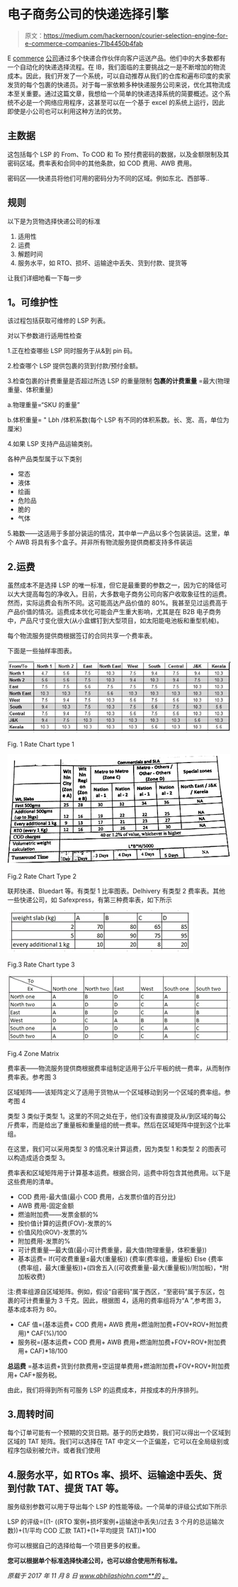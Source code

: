 # 电子商务公司的快递选择引擎

> 原文：<https://medium.com/hackernoon/courier-selection-engine-for-e-commerce-companies-71b4450b4fab>

E [commerce](https://hackernoon.com/tagged/commerce) [公司](https://hackernoon.com/tagged/companies)通过多个快递合作伙伴向客户运送产品。他们中的大多数都有一个自动化的快递选择流程。在 IB，我们面临的主要挑战之一是不断增加的物流成本。因此，我们开发了一个系统，可以自动推荐从我们的仓库和遍布印度的卖家发货的每个包裹的快递员。对于每一家依赖多种快递服务公司来说，优化其物流成本至关重要。通过这篇文章，我想给一个简单的快递选择系统的简要概述。这个系统不必是一个网络应用程序，这甚至可以在一个基于 excel 的系统上运行，因此即使是小公司也可以利用这种方法的优势。

## **主数据**

这包括每个 LSP 的 From、To COD 和 To 预付费密码的数据，以及金额限制及其密码区域。费率表和合同中的其他条款，如 COD 费用、AWB 费用。

密码区——快递员将他们可用的密码分为不同的区域。例如东北、西部等..

## 规则

以下是为货物选择快递公司的标准

1.  适用性
2.  运费
3.  解题时间
4.  服务水平，如 RTO、损坏、运输途中丢失、货到付款、提货等

让我们详细地看一下每一步

## **1。可维护性**

该过程包括获取可维修的 LSP 列表。

对以下参数进行适用性检查

1.正在检查哪些 LSP 同时服务于从&到 pin 码。

2.检查哪个 LSP 提供包裹的货到付款/预付金额。

3.检查包裹的计费重量是否超过所选 LSP 的重量限制
**包裹的计费重量** =最大(物理重量、体积重量)

a.物理重量=“SKU 的重量”

b.体积重量= " L*b*h /体积系数(每个 LSP 有不同的体积系数。长、宽、高，单位为厘米)

4.如果 LSP 支持产品运输类别。

各种产品类型属于以下类别

*   常态
*   液体
*   绘画
*   危险品
*   脆的
*   气体

5.箱数——这适用于多部分装运的情况，其中单一产品以多个包装装运。这里，单个 AWB 将具有多个盒子。并非所有物流服务提供商都支持多件装运

## 2.运费

虽然成本不是选择 LSP 的唯一标准，但它是最重要的参数之一，因为它的降低可以大大提高每包的净收入。目前，大多数电子商务公司向客户收取象征性的运费。然而，实际运费会有所不同。这可能高达产品价值的 80%。我甚至见过运费高于产品价值的情况。运费成本优化可能会产生重大影响，尤其是在 B2B 电子商务中，产品尺寸变化很大(从小盒螺钉到大型项目，如太阳能电池板和重型机械)。

每个物流服务提供商根据签订的合同共享一个费率表。

下面是一些抽样率图表。

![](img/74ea76214486d49e985f56fabda6ad93.png)

Fig. 1 Rate Chart type 1

![](img/2074aa8b91127089f985ce37c0ba72e1.png)

Fig.2 Rate Chart Type 2

联邦快递、Bluedart 等。有类型 1 比率图表。Delhivery 有类型 2 费率表。其他一些快递公司，如 Safexpress，有第三种费率表，如下所示

![](img/b7a13ed01e40f74e48314903d61e475e.png)

Fig.3 Rate Chart type 3

![](img/6b18d29ea827de4fadc3da219d1f5c8a.png)

Fig.4 Zone Matrix

费率表——物流服务提供商根据费率组制定适用于公斤平板的统一费率，从而制作费率表。参考图 3

区域矩阵——该矩阵定义了适用于货物从一个区域移动到另一个区域的费率组。参考图 4

类型 3 类似于类型 1。这里的不同之处在于，他们没有直接提及从/到区域的每公斤费率，而是给出了重量板和重量组的统一费率。然后在区域矩阵中提到这个比率组。

在这里，我们可以采用类型 3 的情况来计算运费，因为类型 1 和类型 2 的图表可以构造成适合类型 3。

费率表和区域矩阵用于计算基本运费。根据合同，运费中将包含其他费用。以下是这些费用的清单。

*   COD 费用-最大值(最小 COD 费用，占发票价值的百分比)
*   AWB 费用-固定金额
*   燃油附加费——发票金额的%
*   按价值计算的运费(FOV)-发票的%
*   价值风险(ROV)-发票的%
*   附加费用-发票的%
*   可计费重量—最大值(最小可计费重量，最大值(物理重量，体积重量))
*   基本运费= If(可收费重量≤最大(重量板))
    {费率(费率组，重量板)
    Else
    {费率(费率组，最大(重量板))+(四舍五入((可收费重量-最大(重量板))/附加板)，*附加板收费}

注:费率组源自区域矩阵。例如，假设“自密码”属于西区，“至密码”属于东区，包裹的可计费重量为 3 千克。因此，根据图 4，适用的费率组将为“A ”,参考图 3，基本成本将为 80。

*   CAF 值=(基本运费+ COD 费用+ AWB 费用+燃油附加费+FOV+ROV+附加费用)* CAF(%)/100
*   服务税=(基本运费+ COD 费用+ AWB 费用+燃油附加费+FOV+ROV+附加费用+ CAF)*18/100

**总运费** =基本运费+货到付款费用+空运提单费用+燃油附加费+FOV+ROV+附加费用+ CAF+服务税。

由此，我们将得到所有可服务 LSP 的运费成本，并按成本的升序排列。

## 3.周转时间

每个订单可能有一个预期的交货日期。基于的历史趋势，我们可以得出一个区域到区域的 TAT 矩阵。我们可以选择在 TAT 中定义一个正偏差，它可以在全局级别或程序包级别被允许。或者我们使用

## 4.服务水平，如 RTOs 率、损坏、运输途中丢失、货到付款 TAT、提货 TAT 等。

服务级别参数可以用于导出每个 LSP 的性能等级。一个简单的评级公式如下所示

LSP 的评级=((1- ((RTO 案例+损坏案例+运输途中丢失)/过去 3 个月的总运输次数))+(1/平均 COD 汇款 TAT)+(1+平均提货 TAT))*100

你可以根据自己的选择给每一个项目更多的权重。

**您可以根据单个标准选择快递公司，也可以综合使用所有标准。**

*原载于 2017 年 11 月 8 日 www.abhilashjohn.com**的* [*。*](https://abhilashjohn.com/articles/2017-11/Courier-selection-E-commerce)
